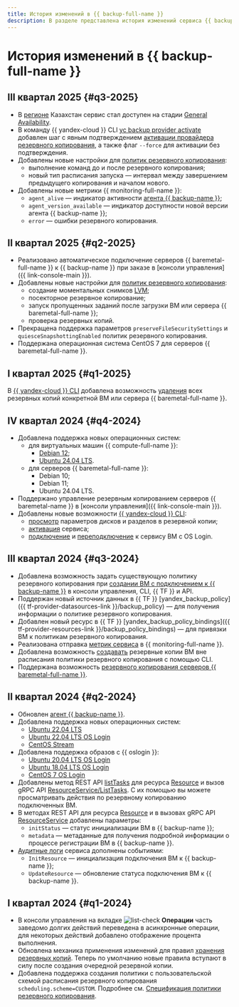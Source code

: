 ```yaml
---
title: История изменений в {{ backup-full-name }}
description: В разделе представлена история изменений сервиса {{ backup-name }}.
---
```


# История изменений в {{ backup-full-name }}

## III квартал 2025 {#q3-2025}

* В [регионе](../overview/concepts/region.md) Казахстан сервис стал доступен на стадии [General Availability](../overview/concepts/launch-stages.md).
* В команду {{ yandex-cloud }} CLI [yc backup provider activate](./cli-ref/provider/activate.md) добавлен шаг с явным подтверждением [активации провайдера резервного копирования](./operations/activate-service.md), а также флаг `--force` для активации без подтверждения.
* Добавлены новые настройки для [политик резервного копирования](./concepts/policy.md):
    * выполнение команд до и после резервного копирования;
    * новый тип расписания запуска — интервал между завершением предыдущего копирования и началом нового.
* Добавлены новые метрики {{ monitoring-full-name }}:
    * `agent_alive` — индикатор активности [агента {{ backup-name }}](./concepts/agent.md);
    * `agent_version_available` — индикатор доступности новой версии агента {{ backup-name }};
    * `error` — ошибки резервного копирования.

## II квартал 2025 {#q2-2025}

* Реализовано автоматическое подключение серверов {{ baremetal-full-name }} к {{ backup-name }} при заказе в [консоли управления]({{ link-console-main }}).
* Добавлены новые настройки для [политик резервного копирования](./concepts/policy.md):
  * создание моментальных снимков [LVM](./concepts/backup.md#lvm);
  * посекторное резервное копирование;
  * запуск пропущенных заданий после загрузки ВМ или сервера {{ baremetal-full-name }};
  * проверка резервных копий.
* Прекращена поддержка параметров `preserveFileSecuritySettings` и `quiesceSnapshottingEnabled` политик резервного копирования.
* Поддержана операционная система CentOS 7 для серверов {{ baremetal-full-name }}.

## I квартал 2025 {#q1-2025}

В [{{ yandex-cloud }} CLI](../cli/quickstart.md) добавлена возможность [удаления](./operations/backup-vm/batch-delete.md) всех резервных копий конкретной ВМ или сервера {{ baremetal-full-name }}.

## IV квартал 2024 {#q4-2024}

* Добавлена поддержка новых операционных систем:
    * для виртуальных машин {{ compute-full-name }}:
      * [Debian 12](/marketplace/products/yc/debian-12);
      * [Ubuntu 24.04 LTS](/marketplace/products/yc/ubuntu-2404-lts-oslogin).
    * для серверов {{ baremetal-full-name }}:
      * Debian 10;
      * Debian 11;
      * Ubuntu 24.04 LTS.
* Поддержано управление резервным копированием серверов {{ baremetal-name }} в [консоли управления]({{ link-console-main }}).
* Добавлены новые возможности [{{ yandex-cloud }} CLI](../cli/quickstart.md):
  * [просмотр](./operations/backup-vm/view-disk-layout.md) параметров дисков и разделов в резервной копии;
  * [активация](./operations/activate-service.md) сервиса;
  * [подключение](./operations/connect-vm-oslogin-linux.md) и [переподключение](./operations/refresh-connection-oslogin-linux.md) к сервису ВМ с OS Login.

## III квартал 2024 {#q3-2024}

* Добавлена возможность задать существующую политику резервного копирования при [создании ВМ с подключением к {{ backup-name }}](./operations/create-vm.md) в консоли управления, CLI, {{ TF }} и API.
* Поддержан новый источник данных в {{ TF }} [yandex_backup_policy]({{ tf-provider-datasources-link }}/backup_policy) — для получения информации о политике резервного копирования.
* Добавлен новый ресурс в {{ TF }} [yandex_backup_policy_bindings]({{ tf-provider-resources-link }}/backup_policy_bindings) — для привязки ВМ к политикам резервного копирования.
* Реализована отправка [метрик сервиса](metrics.md) в {{ monitoring-full-name }}.
* Добавлена возможность [создавать](./operations/backup-vm/create.md) резервные копии ВМ вне расписания политики резервного копирования с помощью CLI.
* Поддержана возможность [резервного копирования серверов {{ baremetal-full-name }}](./tutorials/backup-baremetal.md).

## II квартал 2024 {#q2-2024}

* Обновлен [агент {{ backup-name }}](concepts/agent.md).
* Добавлена поддержка новых операционных систем:
  * [Ubuntu 22.04 LTS](/marketplace/products/yc/ubuntu-22-04-lts)
  * [Ubuntu 22.04 LTS OS Login](/marketplace/products/yc/ubuntu-2204-lts-oslogin)
  * [CentOS Stream](/marketplace/products/yc/centos-stream-8)
* Добавлена поддержка образов с {{ oslogin }}:
  * [Ubuntu 20.04 LTS OS Login](/marketplace/products/yc/ubuntu-2004-lts-oslogin)
  * [Ubuntu 18.04 LTS OS Login](/marketplace/products/yc/ubuntu-1804-lts-oslogin)
  * [CentOS 7 OS Login](/marketplace/products/yc/centos-7-oslogin)
* Добавлены метод REST API [listTasks](./backup/api-ref/Resource/listTasks.md) для ресурса [Resource](./backup/api-ref/Resource/index.md) и вызов gRPC API [ResourceService/ListTasks](backup/api-ref/grpc/Resource/listTasks.md). С их помощью вы можете просматривать действия по резервному копированию подключенных ВМ.
* В методах REST API для ресурса [Resource](./backup/api-ref/Resource/index.md) и в вызовах gRPC API [ResourceService](backup/api-ref/grpc/Resource/index.md) добавлены параметры:
  * `initStatus` — статус инициализации ВМ в {{ backup-name }};
  * `metadata` — метаданные для получения подробной информации о процессе регистрации ВМ в {{ backup-name }}.
* [Аудитные логи](at-ref.md) сервиса дополнены событиями:
  * `InitResource` — инициализация подключения ВМ к {{ backup-name }};
  * `UpdateResource` — обновление статуса подключения ВМ к {{ backup-name }}.

## I квартал 2024 {#q1-2024}

* В консоли управления на вкладке ![list-check](../_assets/console-icons/list-check.svg) **Операции** часть заведомо долгих действий переведена в асинхронные операции, для некоторых действий добавлено отображение процента выполнения.
* Обновлена механика применения изменений для правил [хранения резервных копий](./concepts/policy.md#retention). Теперь по умолчанию новые правила вступают в силу после создания очередной резервной копии.
* Добавлена поддержка создания политики с пользовательской схемой расписания резервного копирования `scheduling.scheme=CUSTOM`. Подробнее см. [Спецификация политики резервного копирования](./concepts/policy.md#specification).